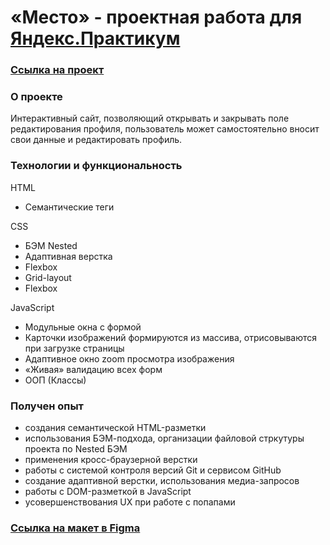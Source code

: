 # «Место» - проектная работа для [Яндекс.Практикум](https://practicum.yandex.ru/ "Яндекс Практикум!")


### [Ссылка на проект](https://agolubtsova.github.io/mesto/)


### О проекте

Интерактивный сайт, позволяющий открывать и закрывать поле редактирования профиля, пользователь может самостоятельно вносит свои данные и редактировать профиль. 


### Технологии и функциональность

HTML
* Семантические теги

CSS
* БЭМ Nested
* Адаптивная верстка 
* Flexbox
* Grid-layout
* Flexbox

JavaScript
* Модульные окна с формой
* Карточки изображений формируются из массива, отрисовываются при загрузке страницы
* Адаптивное окно zoom просмотра изображения
* «Живая» валидацию всех форм
* ООП (Классы)

### Получен опыт
* создания семантической HTML-разметки
* использования БЭМ-подхода, организации файловой стркутуры проекта по Nested БЭМ
* применения кросс-браузерной верстки
* работы с системой контроля версий Git и сервисом GitHub
* создание адаптивной верстки, использования медиа-запросов
* работы с DOM-разметкой в JavaScript
* усовершенствования UX при работе с попапами


### [Ссылка на макет в Figma](https://www.figma.com/file/2cn9N9jSkmxD84oJik7xL7/JavaScript.-Sprint-4?node-id=0%3A1)
